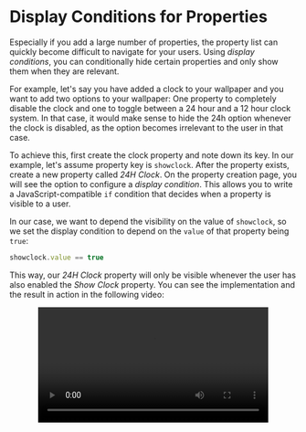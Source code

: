 # Display Conditions for Properties

Especially if you add a large number of properties, the property list can quickly become difficult to navigate for your users. Using *display conditions*, you can conditionally hide certain properties and only show them when they are relevant.

For example, let's say you have added a clock to your wallpaper and you want to add two options to your wallpaper: One property to completely disable the clock and one to toggle between a 24 hour and a 12 hour clock system. In that case, it would make sense to hide the 24h option whenever the clock is disabled, as the option becomes irrelevant to the user in that case.

To achieve this, first create the clock property and note down its key. In our example, let's assume property key is `showclock`. After the property exists, create a new property called *24H Clock*. On the property creation page, you will see the option to configure a *display condition*. This allows you to write a JavaScript-compatible `if` condition that decides when a property is visible to a user.

In our case, we want to depend the visibility on the value of `showclock`, so we set the display condition to depend on the `value` of that property being `true`:

```js
showclock.value == true
```

This way, our *24H Clock* property will only be visible whenever the user has also enabled the *Show Clock* property. You can see the implementation and the result in action in the following video:

<video width="80%" style="margin: 0 auto;display: block;" controls loop autoplay>
  <source src="/videos/web_display_condition.mp4" type="video/mp4">
  Your browser does not support the video tag.
</video>
